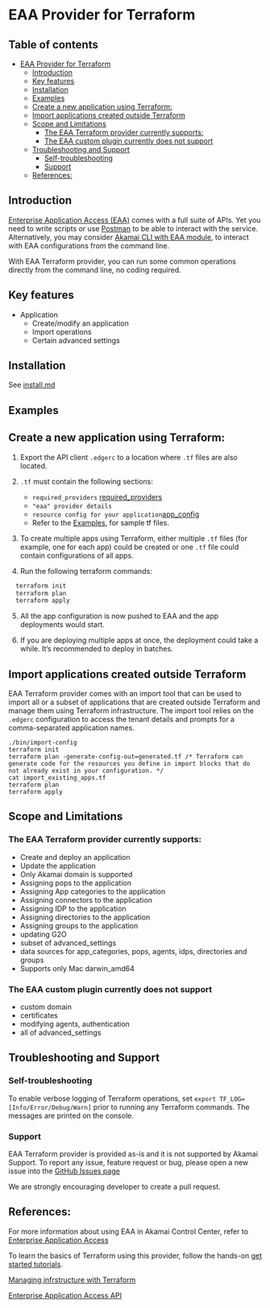 # EAA Provider for Terraform

## Table of contents<!-- omit in toc -->

- [EAA Provider for Terraform](#eaa-provider-for-terraform)
  - [Introduction](#introduction)
  - [Key features](#key-features)
  - [Installation](#installation)
  - [Examples](#examples)
  - [Create a new application using Terraform:](#create-a-new-application-using-terraform)
  - [Import applications created outside Terraform](#import-applications-created-outside-terraform)
  - [Scope and Limitations](#scope-and-limitations)
    - [The EAA Terraform provider currently supports:](#the-eaa-terraform-provider-currently-supports)
    - [The EAA custom plugin currently does not support](#the-eaa-custom-plugin-currently-does-not-support)
  - [Troubleshooting and Support](#troubleshooting-and-support)
    - [Self-troubleshooting](#self-troubleshooting)
    - [Support](#support)
  - [References:](#references)

## Introduction

[Enterprise Application Access (EAA)](https://www.akamai.com/us/en/products/security/enterprise-application-access.jsp) comes with a full suite of APIs. 
Yet you need to write scripts or use [Postman](https://developer.akamai.com/authenticate-with-postman) to be able to interact with the service.  
Alternatively, you may consider [Akamai CLI with EAA module](https://github.com/akamai/cli-eaa), to interact with EAA configurations from the command line.

With EAA Terraform provider, you can run some common operations directly from the command line, no coding required.

## Key features

- Application
  - Create/modify an application
  - Import operations
  - Certain advanced settings

## Installation

See [install.md](docs/install.md)


## Examples

## Create a new application using Terraform:

1. Export the API client `.edgerc` to a location where `.tf` files are also located.

2. `.tf` must contain the following sections:
    - `required_providers` [required_providers](docs/eaa-provider-configuration.md)
    - `"eaa" provider details`
    - `resource config for your application`[app_config](docs/create-an-app.md)

    * Refer to the [Examples](examples), for sample tf files.

3. To create multiple apps using Terraform, either multiple `.tf` files (for example, one for each app) could be created or one `.tf` file could contain configurations of all apps.

4. Run the following terraform commands:
```sh
  terraform init
  terraform plan
  terraform apply
```
5. All the app configuration is now pushed to EAA and the app deployments would start.

6. If you are deploying multiple apps at once, the deployment could take a while. It’s recommended to deploy in batches.

## Import applications created outside Terraform

EAA Terraform provider comes with an import tool that can be used to import all or a subset of applications that are created outside Terraform and manage them using Terraform infrastructure.
The import tool relies on the `.edgerc` configuration to access the tenant details and prompts for a comma-separated application names.

```'sh
./bin/import-config
terraform init
terraform plan -generate-config-out=generated.tf /* Terraform can generate code for the resources you define in import blocks that do not already exist in your configuration. */
cat import_existing_apps.tf
terraform plan
terraform apply
```

## Scope and Limitations

### The EAA Terraform provider currently supports:

- Create and deploy an application 
- Update the application
- Only Akamai domain is supported 
- Assigning pops to the application
- Assigning App categories to the application
- Assigning connectors to the application
- Assigning IDP to the application
- Assigning directories to the application 
- Assigning groups to the application
- updating G2O
- subset of advanced_settings
- data sources for app_categories, pops, agents, idps, directories and groups
- Supports only Mac darwin_amd64

### The EAA custom plugin currently does not support
- custom domain
- certificates
- modifying agents, authentication
- all of advanced_settings

## Troubleshooting and Support

### Self-troubleshooting
To enable verbose logging of Terraform operations, set `export TF_LOG=[Info/Error/Debug/Warn]` prior to running any Terraform commands.
The messages are printed on the console.

### Support

EAA Terraform provider is provided as-is and it is not supported by Akamai Support.
To report any issue, feature request or bug, please open a new issue into the [GitHub Issues page](https://github.com/akamai/cli-eaa/issues)

We are strongly encouraging developer to create a pull request.

## References:
For more information about using EAA in Akamai Control Center, refer to [Enterprise Application Access](https://techdocs.akamai.com/eaa/docs)

To learn the basics of Terraform using this provider, follow the hands-on [get started tutorials](https://developer.hashicorp.com/terraform/tutorials/aws-get-started/infrastructure-as-code?utm_medium=WEB_IO&in=terraform%2Faws-get-started&utm_content=DOCS&utm_source=WEBSITE&utm_offer=ARTICLE_PAGE).

[Managing infrstructure with Terraform](https://developer.hashicorp.com/terraform/tutorials/cli/plan)

[Enterprise Application Access API](https://techdocs.akamai.com/eaa-api/reference/api)